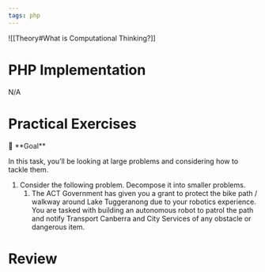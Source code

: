 ```yaml
---
tags: php
---
```


![[Theory#What is Computational Thinking?]]


# PHP Implementation

N/A

# Practical Exercises

<aside>
🏁 **Goal**

In this task, you’ll be looking at large problems and considering how to tackle them.

</aside>

1. Consider the following problem. Decompose it into smaller problems.
	1. The ACT Government has given you a grant to protect the bike path / walkway around Lake Tuggeranong due to your robotics experience. You are tasked with building an autonomous robot to patrol the path and notify Transport Canberra and City Services of any obstacle or dangerous item.

# Review